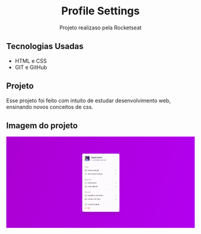 <h1 align="center">Profile Settings</h1>

<p align="center">Projeto realizaso pela Rocketseat</p>

## Tecnologias Usadas

- HTML e CSS
- GIT e GitHub

## Projeto 
Esse projeto foi feito com intuito de estudar desenvolvimento web, ensinando novos conceitos de css.

## Imagem do projeto

<img src="./assets/projeto.png">
